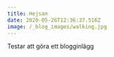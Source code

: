 ```yaml
---
title: Hejsan
date: 2020-05-26T12:36:37.516Z
image: /_blog_images/walking.jpg
---
```

Testar att göra ett blogginlägg